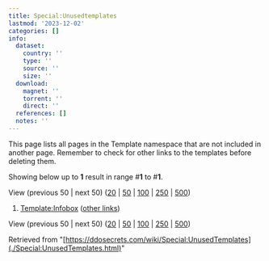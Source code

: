 ```yaml
---
title: Special:Unusedtemplates
lastmod: '2023-12-02'
categories: []
info:
  dataset:
    country: ''
    type: ''
    source: ''
    size: ''
  download:
    magnet: ''
    torrent: ''
    direct: ''
  references: []
  notes: ''
---
```




This page lists all pages in the Template namespace that are not
included in another page. Remember to check for other links to the
templates before deleting them.

Showing below up to **1** result in range #**1** to #**1**.

View (previous 50 | next 50)
([20](../index.php%3Ftitle=Special:UnusedTemplates&limit=20&offset=0.html "Show 20 results per page")
|
[50](../index.php%3Ftitle=Special:UnusedTemplates&limit=50&offset=0.html "Show 50 results per page")
|
[100](../index.php%3Ftitle=Special:UnusedTemplates&limit=100&offset=0.html "Show 100 results per page")
|
[250](../index.php%3Ftitle=Special:UnusedTemplates&limit=250&offset=0.html "Show 250 results per page")
|
[500](../index.php%3Ftitle=Special:UnusedTemplates&limit=500&offset=0.html "Show 500 results per page"))

1. [Template:Infobox](../index.php%3Ftitle=Template:Infobox&redirect=no.html "Template:Infobox")‏‎
([other
links](https://ddosecrets.com/wiki/Special:WhatLinksHere/Template:Infobox "Special:WhatLinksHere/Template:Infobox"))

View (previous 50 | next 50)
([20](../index.php%3Ftitle=Special:UnusedTemplates&limit=20&offset=0.html "Show 20 results per page")
|
[50](../index.php%3Ftitle=Special:UnusedTemplates&limit=50&offset=0.html "Show 50 results per page")
|
[100](../index.php%3Ftitle=Special:UnusedTemplates&limit=100&offset=0.html "Show 100 results per page")
|
[250](../index.php%3Ftitle=Special:UnusedTemplates&limit=250&offset=0.html "Show 250 results per page")
|
[500](../index.php%3Ftitle=Special:UnusedTemplates&limit=500&offset=0.html "Show 500 results per page"))

Retrieved from
"[https://ddosecrets.com/wiki/Special:UnusedTemplates](./Special:UnusedTemplates.html)"

